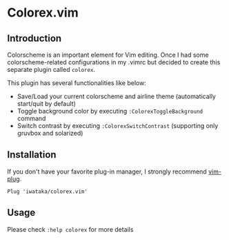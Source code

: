 # Colorex.vim

## Introduction

Colorscheme is an important element for Vim editing. Once I had some
colorscheme-related configurations in my .vimrc but decided to create this
separate plugin called `colorex`.

This plugin has several functionalities like below:
- Save/Load your current colorscheme and airline theme (automatically start/quit by default)
- Toggle background color by executing `:ColorexToggleBackground` command
- Switch contrast by executing `:ColorexSwitchContrast` (supporting only gruvbox and solarized)

## Installation

If you don't have your favorite plug-in manager, I strongly recommend
[vim-plug](https://github.com/junegunn/vim-plug).

```vim
Plug 'iwataka/colorex.vim'
```

## Usage

Please check `:help colorex` for more details
